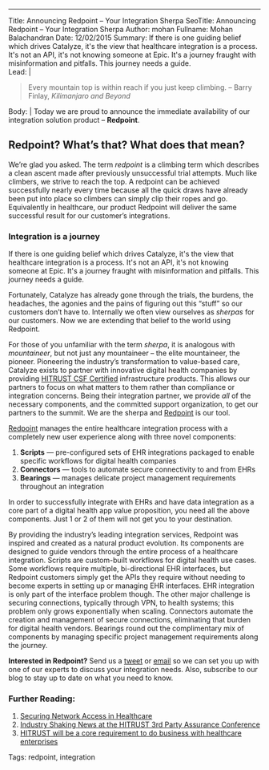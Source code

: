 ---
Title: Announcing Redpoint – Your Integration Sherpa
SeoTitle: Announcing Redpoint – Your Integration Sherpa
Author: mohan
Fullname: Mohan Balachandran
Date: 12/02/2015
Summary:  If there is one guiding belief which drives Catalyze, it's the view that healthcare integration is a process. It's not an API, it's not knowing someone at Epic. It's a journey fraught with misinformation and pitfalls. This journey needs a guide.  
Lead: |
> Every mountain top is within reach if you just keep climbing. – Barry Finlay, *Kilimanjaro and Beyond*

Body: |
Today we are proud to announce the immediate availability of our integration solution product – **Redpoint**.

## Redpoint? What’s that? What does that mean?

We’re glad you asked. The term *redpoint* is a climbing term which describes a clean ascent made after previously unsuccessful trial attempts. Much like climbers, we strive to reach the top. A redpoint can be achieved successfully nearly every time because all the quick draws have already been put into place so climbers can simply clip their ropes and go. Equivalently in healthcare, our product Redpoint will deliver the same successful result for our customer’s integrations.

### Integration is a journey

If there is one guiding belief which drives Catalyze, it's the view that healthcare integration is a process. It's not an API, it's not knowing someone at Epic. It's a journey fraught with misinformation and pitfalls. This journey needs a guide.

Fortunately, Catalyze has already gone through the trials, the burdens, the headaches, the agonies and the pains of figuring out this “stuff” so our customers don’t have to. Internally we often view ourselves as *sherpas* for our customers. Now we are extending that belief to the world using Redpoint.

For those of you unfamiliar with the term *sherpa*, it is analogous with *mountaineer*, but not just any mountaineer – the elite mountaineer, the pioneer. Pioneering the industry’s transformation to value-based care, Catalyze exists to partner with innovative digital health companies by providing [HITRUST CSF Certified](https://catalyze.io/hitrust) infrastructure products. This allows our partners to focus on what matters to them rather than compliance or integration concerns. Being their integration partner, we provide *all* of the necessary components, and the committed support organization, to get our partners to the summit. We are the sherpa and [Redpoint](https://catalyze.io/redpoint) is our tool.

[Redpoint](https://catalyze.io/redpoint) manages the entire healthcare integration process with a completely new user experience along with three novel components:

1. **Scripts** — pre-configured sets of EHR integrations packaged to enable specific workflows for digital health companies
2. **Connectors** — tools to automate secure connectivity to and from EHRs
3. **Bearings** — manages delicate project management requirements throughout an integration

In order to successfully integrate with EHRs and have data integration as a core part of a digital health app value proposition, you need all the above components. Just 1 or 2 of them will not get you to your destination.

By providing the industry’s leading integration services, Redpoint was inspired and created as a natural product evolution. Its components are designed to guide vendors through the entire process of a healthcare integration. Scripts are custom-built workflows for digital health use cases. Some workflows require multiple, bi-directional EHR interfaces, but Redpoint customers simply get the APIs they require without needing to become experts in setting up or managing EHR interfaces. EHR integration is only part of the interface problem though. The other major challenge is securing connections, typically through VPN, to health systems; this problem only grows exponentially when scaling. Connectors automate the creation and management of secure connections, eliminating that burden for digital health vendors. Bearings round out the complimentary mix of components by managing specific project management requirements along the journey.

**Interested in Redpoint?** Send us a [tweet](https://twitter.com/catalyzeio) or [email](hello@catalyze.io) so we can set you up with one of our experts to discuss your integration needs. Also, subscribe to our blog to stay up to date on what you need to know.

### Further Reading:

1. [Securing Network Access in Healthcare](https://catalyze.io/blog/securing-network-access-in-healthcare)
2. [Industry Shaking News at the HITRUST 3rd Party Assurance Conference](https://catalyze.io/blog/industry-shaking-news-at-the-hitrust-3rd-party-assurance-conference)
3. [HITRUST will be a core requirement to do business with healthcare enterprises](https://catalyze.io/blog/hitrust-will-be-a-core-requirement-to-do-business-with-healthcare-enterprises)

Tags: redpoint, integration

